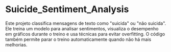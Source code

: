 # Suicide_Sentiment_Analysis
Este projeto classifica mensagens de texto como "suicida" ou "não suicida". Ele treina um modelo para analisar sentimentos, visualiza o desempenho em gráficos durante o treino e usa técnicas para evitar overfitting. O código também permite parar o treino automaticamente quando não há mais melhorias.
